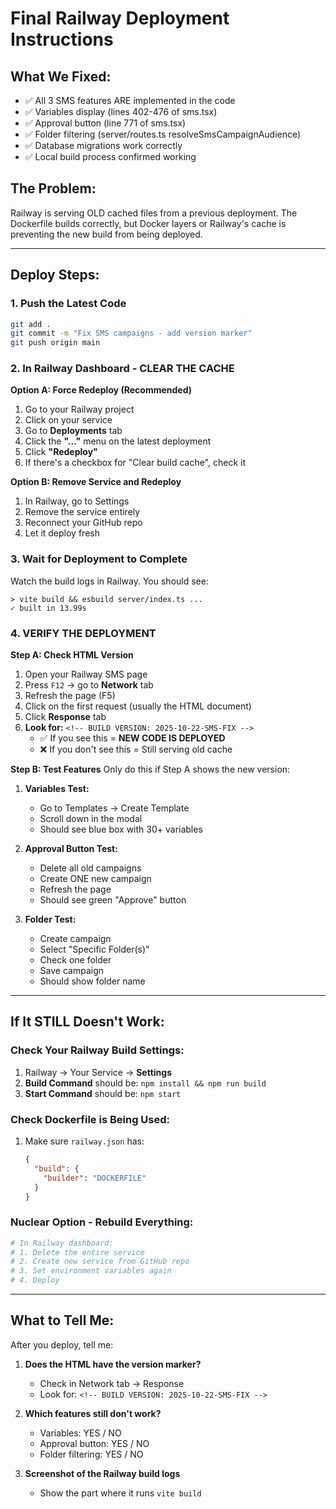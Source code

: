 # Final Railway Deployment Instructions

## What We Fixed:
- ✅ All 3 SMS features ARE implemented in the code
- ✅ Variables display (lines 402-476 of sms.tsx)
- ✅ Approval button (line 771 of sms.tsx)
- ✅ Folder filtering (server/routes.ts resolveSmsCampaignAudience)
- ✅ Database migrations work correctly
- ✅ Local build process confirmed working

## The Problem:
Railway is serving OLD cached files from a previous deployment. The Dockerfile builds correctly, but Docker layers or Railway's cache is preventing the new build from being deployed.

---

## Deploy Steps:

### 1. Push the Latest Code
```bash
git add .
git commit -m "Fix SMS campaigns - add version marker"
git push origin main
```

### 2. In Railway Dashboard - CLEAR THE CACHE

**Option A: Force Redeploy (Recommended)**
1. Go to your Railway project
2. Click on your service
3. Go to **Deployments** tab
4. Click the **"..."** menu on the latest deployment
5. Click **"Redeploy"**
6. If there's a checkbox for "Clear build cache", check it

**Option B: Remove Service and Redeploy**
1. In Railway, go to Settings
2. Remove the service entirely
3. Reconnect your GitHub repo
4. Let it deploy fresh

### 3. Wait for Deployment to Complete
Watch the build logs in Railway. You should see:
```
> vite build && esbuild server/index.ts ...
✓ built in 13.99s
```

### 4. VERIFY THE DEPLOYMENT

**Step A: Check HTML Version**
1. Open your Railway SMS page
2. Press `F12` → go to **Network** tab
3. Refresh the page (F5)
4. Click on the first request (usually the HTML document)
5. Click **Response** tab
6. **Look for:** `<!-- BUILD VERSION: 2025-10-22-SMS-FIX -->`
   - ✅ If you see this = **NEW CODE IS DEPLOYED**
   - ❌ If you don't see this = Still serving old cache

**Step B: Test Features**
Only do this if Step A shows the new version:

1. **Variables Test:**
   - Go to Templates → Create Template
   - Scroll down in the modal
   - Should see blue box with 30+ variables

2. **Approval Button Test:**
   - Delete all old campaigns
   - Create ONE new campaign
   - Refresh the page
   - Should see green "Approve" button

3. **Folder Test:**
   - Create campaign
   - Select "Specific Folder(s)"
   - Check one folder
   - Save campaign
   - Should show folder name

---

## If It STILL Doesn't Work:

### Check Your Railway Build Settings:
1. Railway → Your Service → **Settings**
2. **Build Command** should be: `npm install && npm run build`
3. **Start Command** should be: `npm start`

### Check Dockerfile is Being Used:
1. Make sure `railway.json` has:
   ```json
   {
     "build": {
       "builder": "DOCKERFILE"
     }
   }
   ```

### Nuclear Option - Rebuild Everything:
```bash
# In Railway dashboard:
# 1. Delete the entire service
# 2. Create new service from GitHub repo
# 3. Set environment variables again
# 4. Deploy
```

---

## What to Tell Me:

After you deploy, tell me:

1. **Does the HTML have the version marker?**
   - Check in Network tab → Response
   - Look for: `<!-- BUILD VERSION: 2025-10-22-SMS-FIX -->`

2. **Which features still don't work?**
   - Variables: YES / NO
   - Approval button: YES / NO  
   - Folder filtering: YES / NO

3. **Screenshot of the Railway build logs**
   - Show the part where it runs `vite build`
